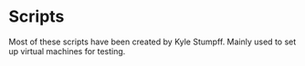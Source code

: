 Scripts
=======
Most of these scripts have been created by Kyle Stumpff.
Mainly used to set up virtual machines for testing.
